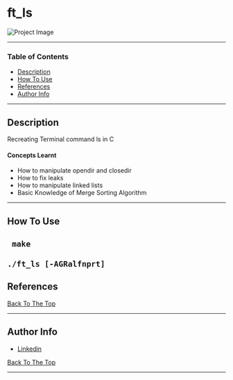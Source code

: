 # ft_ls

![Project Image](https://images.unsplash.com/photo-1546198632-9ef6368bef12?ixlib=rb-1.2.1&ixid=eyJhcHBfaWQiOjEyMDd9&auto=format&fit=crop&w=1350&q=80)

---

### **Table of Contents**

- [Description](#description)
- [How To Use](#how-to-use)
- [References](#references)
- [Author Info](#author-info)

---

## **Description**

Recreating Terminal command ls in C

#### **Concepts Learnt**

- How to manipulate opendir and closedir
- How to fix leaks
- How to manipulate linked lists
- Basic Knowledge of Merge Sorting Algorithm

---
## **How To Use**
`` make``
  </br>
  </br>
``./ft_ls [-AGRalfnprt]``
---

## **References**
[Back To The Top](#ft_ls)

        
---

## **Author Info**

- [Linkedin](https://www.linkedin.com/in/nolin-reddy-39894a152)

[Back To The Top](#ft_ls)


---

